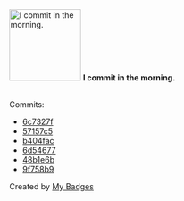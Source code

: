 <img src="https://my-badges.github.io/my-badges/morning-commits.png" alt="I commit in the morning." title="I commit in the morning." width="128">
<strong>I commit in the morning.</strong>
<br><br>

Commits:

- <a href="https://github.com/n3rada/msauth-browser/commit/6c7327ff3a001e8afbbb96683925677e2bb8a5bc">6c7327f</a>
- <a href="https://github.com/n3rada/msauth-browser/commit/57157c5ddd74bbaa9367956bf10caa90e343e5e4">57157c5</a>
- <a href="https://github.com/n3rada/sapsxpg/commit/b404fac879f32e34b243b3060645e593db35fb91">b404fac</a>
- <a href="https://github.com/n3rada/sapsxpg/commit/6d546774b6452ba6ee079fbb80792f938553237a">6d54677</a>
- <a href="https://github.com/n3rada/sapsxpg/commit/48b1e6be748646bdfd348ef579e79be1a9bbf07c">48b1e6b</a>
- <a href="https://github.com/n3rada/sapsxpg/commit/9f758b98d8222f7d1919932df80943874e6f75b5">9f758b9</a>


Created by <a href="https://github.com/my-badges/my-badges">My Badges</a>